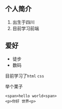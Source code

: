 ## 个人简介

1. 出生于四川
2. 目前学习前端

## 爱好
* 徒步
* 数码

目前学习了`html` `css`

举个栗子
```
<span>hello world<span>
<p>你好 世界<p>
```

